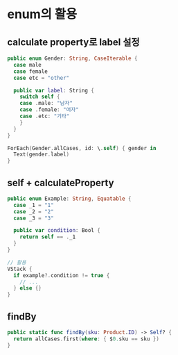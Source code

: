# enum의 활용

## calculate property로 label 설정

```swift
public enum Gender: String, CaseIterable {
  case male
  case female
  case etc = "other"

  public var label: String {
    switch self {
    case .male: "남자"
    case .female: "여자"
    case .etc: "기타"
    }
  }
}

ForEach(Gender.allCases, id: \.self) { gender in
  Text(gender.label)
}
```

## self + calculateProperty

```swift
public enum Example: String, Equatable {
  case _1 = "1"
  case _2 = "2"
  case _3 = "3"

  public var condition: Bool {
    return self == ._1
  }
}

// 활용
VStack {
  if example?.condition != true {
    // ...
  } else {}
}
```
## findBy

```swift
public static func findBy(sku: Product.ID) -> Self? {
  return allCases.first(where: { $0.sku == sku })
}
```